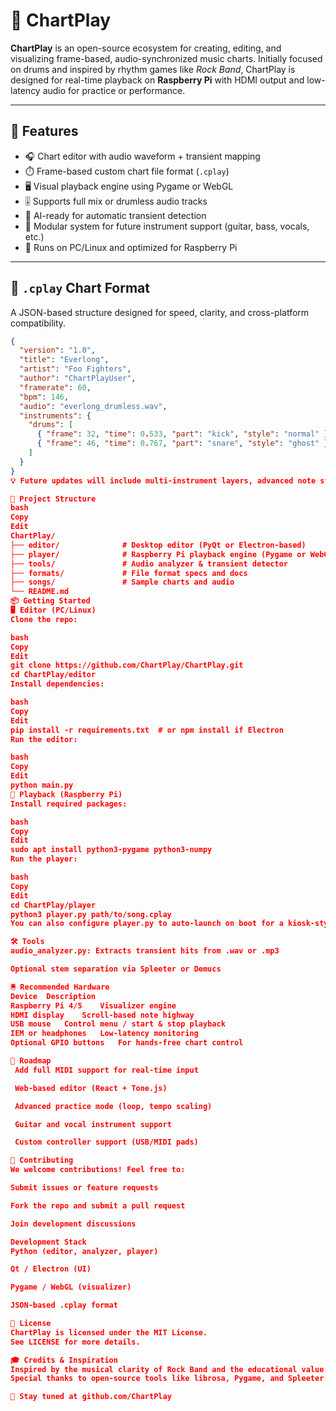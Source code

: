 # 🥁 ChartPlay

**ChartPlay** is an open-source ecosystem for creating, editing, and visualizing frame-based, audio-synchronized music charts. Initially focused on drums and inspired by rhythm games like *Rock Band*, ChartPlay is designed for real-time playback on **Raspberry Pi** with HDMI output and low-latency audio for practice or performance.

---

## 🚀 Features

- 🎧 Chart editor with audio waveform + transient mapping
- ⏱️ Frame-based custom chart file format (`.cplay`)
- 🖥️ Visual playback engine using Pygame or WebGL
- 🎚️ Supports full mix or drumless audio tracks
- 🧠 AI-ready for automatic transient detection
- 🧩 Modular system for future instrument support (guitar, bass, vocals, etc.)
- 🐧 Runs on PC/Linux and optimized for Raspberry Pi

---

## 📁 `.cplay` Chart Format

A JSON-based structure designed for speed, clarity, and cross-platform compatibility.

```json
{
  "version": "1.0",
  "title": "Everlong",
  "artist": "Foo Fighters",
  "author": "ChartPlayUser",
  "framerate": 60,
  "bpm": 146,
  "audio": "everlong_drumless.wav",
  "instruments": {
    "drums": [
      { "frame": 32, "time": 0.533, "part": "kick", "style": "normal" },
      { "frame": 46, "time": 0.767, "part": "snare", "style": "ghost" }
    ]
  }
}
💡 Future updates will include multi-instrument layers, advanced note styles, and MIDI mapping.

🧰 Project Structure
bash
Copy
Edit
ChartPlay/
├── editor/              # Desktop editor (PyQt or Electron-based)
├── player/              # Raspberry Pi playback engine (Pygame or WebGL)
├── tools/               # Audio analyzer & transient detector
├── formats/             # File format specs and docs
├── songs/               # Sample charts and audio
└── README.md
📦 Getting Started
🖥️ Editor (PC/Linux)
Clone the repo:

bash
Copy
Edit
git clone https://github.com/ChartPlay/ChartPlay.git
cd ChartPlay/editor
Install dependencies:

bash
Copy
Edit
pip install -r requirements.txt  # or npm install if Electron
Run the editor:

bash
Copy
Edit
python main.py
🐍 Playback (Raspberry Pi)
Install required packages:

bash
Copy
Edit
sudo apt install python3-pygame python3-numpy
Run the player:

bash
Copy
Edit
cd ChartPlay/player
python3 player.py path/to/song.cplay
You can also configure player.py to auto-launch on boot for a kiosk-style setup.

🛠️ Tools
audio_analyzer.py: Extracts transient hits from .wav or .mp3

Optional stem separation via Spleeter or Demucs

🖲️ Recommended Hardware
Device	Description
Raspberry Pi 4/5	Visualizer engine
HDMI display	Scroll-based note highway
USB mouse	Control menu / start & stop playback
IEM or headphones	Low-latency monitoring
Optional GPIO buttons	For hands-free chart control

🧪 Roadmap
 Add full MIDI support for real-time input

 Web-based editor (React + Tone.js)

 Advanced practice mode (loop, tempo scaling)

 Guitar and vocal instrument support

 Custom controller support (USB/MIDI pads)

🤝 Contributing
We welcome contributions! Feel free to:

Submit issues or feature requests

Fork the repo and submit a pull request

Join development discussions

Development Stack
Python (editor, analyzer, player)

Qt / Electron (UI)

Pygame / WebGL (visualizer)

JSON-based .cplay format

📜 License
ChartPlay is licensed under the MIT License.
See LICENSE for more details.

🎓 Credits & Inspiration
Inspired by the musical clarity of Rock Band and the educational value of real-time musical feedback systems.
Special thanks to open-source tools like librosa, Pygame, and Spleeter.

🔗 Stay tuned at github.com/ChartPlay
